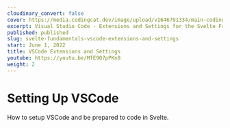 ```yaml
---
cloudinary_convert: false
cover: https://media.codingcat.dev/image/upload/v1646791334/main-codingcatdev-photo/Intro_to_Svelte.png
excerpt: Visual Studio Code - Extensions and Settings for the Svelte Framework.
published: published
slug: svelte-fundamentals-vscode-extensions-and-settings
start: June 1, 2022
title: VSCode Extensions and Settings
youtube: https://youtu.be/MfE907pPKn8
weight: 2
---
```


# Setting Up VSCode

How to setup VSCode and be prepared to code in Svelte.
